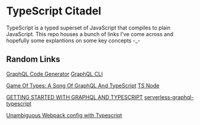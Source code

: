 # TypeScript Citadel

TypeScript is a typed superset of JavaScript that compiles to plain JavaScript. This repo houses a bunch of links I've come across and hopefully some explantions on some key concepts -_-

## Random Links


[]()



[GraphQL Code Generator](https://graphql-code-generator.com/)
[GraphQL CLI](https://github.com/Urigo/graphql-cli)


[Game Of Types: A Song Of GraphQL And TypeScript](https://www.formidable.com/blog/2019/strong-typing/)
[TS Node](https://github.com/TypeStrong/ts-node)

 
[GETTING STARTED WITH GRAPHQL AND TYPESCRIPT](https://pusher.com/tutorials/graphql-typescript)
[serverless-graphql-typescript](https://github.com/causecode/serverless-graphql-typescript)

[Unambiguous Webpack config with Typescript
](https://medium.com/webpack/unambiguous-webpack-config-with-typescript-8519def2cac7)


 


